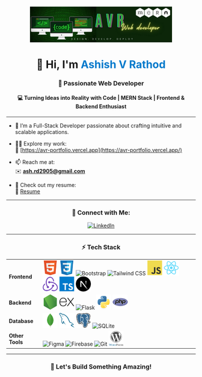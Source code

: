 <p align="center">
  <img src="https://raw.githubusercontent.com/AR2905/AR2905/main/AVR_NEW.jpg" alt="Logo" width="75%">
</p>

<h1 align="center">👋 Hi, I'm <span style="color:#007acc;">Ashish V Rathod</span> </h1>
<h3 align="center">🚀 Passionate Web Developer </h3>
<h4 align="center">💻 Turning Ideas into Reality with Code | MERN Stack | Frontend & Backend Enthusiast</h4>

---

- 🌱 I’m a Full-Stack Developer passionate about crafting intuitive and scalable applications.

- 👨‍💻 Explore my work:  
  🔗 [https://avr-portfolio.vercel.app](https://avr-portfolio.vercel.app/)

- 📫 Reach me at:  
  ✉️ **ash.rd2905@gmail.com**

- 📄 Check out my resume:  
  📝 [Resume](https://drive.google.com/file/d/1cN2EYOm4etc3uZBrq7P8dbFVlp-k3n43/view?usp=drive_link)

---

<h3 align="center">🔗 Connect with Me:</h3>
<p align="center">
  <a href="https://linkedin.com/in/ashish-rathod-69a249232" target="blank">
    <img src="https://img.shields.io/badge/LinkedIn-%230077B5.svg?style=for-the-badge&logo=linkedin&logoColor=white" alt="LinkedIn" />
  </a>
</p>

---

<h3 align="center">⚡ Tech Stack</h3>

<table align="center">
<tr>
  <td><b>Frontend</b></td>
  <td>
    <img src="https://raw.githubusercontent.com/devicons/devicon/master/icons/html5/html5-original.svg" alt="HTML" width="40" height="40" />
    <img src="https://raw.githubusercontent.com/devicons/devicon/master/icons/css3/css3-original.svg" alt="CSS" width="40" height="40" />
    <img src="https://upload.wikimedia.org/wikipedia/commons/b/b2/Bootstrap_logo.svg" alt="Bootstrap" width="40" height="40" />
    <img src="https://www.vectorlogo.zone/logos/tailwindcss/tailwindcss-icon.svg" alt="Tailwind CSS" width="40" height="40" />
    <img src="https://raw.githubusercontent.com/devicons/devicon/master/icons/javascript/javascript-original.svg" alt="JavaScript" width="40" height="40" />
    <img src="https://raw.githubusercontent.com/devicons/devicon/master/icons/react/react-original.svg" alt="React" width="40" height="40" />
    <img src="https://raw.githubusercontent.com/devicons/devicon/master/icons/redux/redux-original.svg" alt="Redux" width="40" height="40" />
    <img src="https://raw.githubusercontent.com/devicons/devicon/master/icons/typescript/typescript-original.svg" alt="TypeScript" width="40" height="40" />
    <img src="https://raw.githubusercontent.com/devicons/devicon/master/icons/nextjs/nextjs-original.svg" alt="Next.js" width="40" height="40" />
  </td>
</tr>
<tr>
  <td><b>Backend</b></td>
  <td>
    <img src="https://raw.githubusercontent.com/devicons/devicon/master/icons/nodejs/nodejs-original.svg" alt="Node.js" width="40" height="40" />
    <img src="https://raw.githubusercontent.com/devicons/devicon/master/icons/express/express-original.svg" alt="Express.js" width="40" height="40" />
    <img src="https://www.vectorlogo.zone/logos/pocoo_flask/pocoo_flask-icon.svg" alt="Flask" width="40" height="40" />
    <img src="https://raw.githubusercontent.com/devicons/devicon/master/icons/python/python-original.svg" alt="Python" width="40" height="40" />
    <img src="https://raw.githubusercontent.com/devicons/devicon/master/icons/php/php-original.svg" alt="PHP" width="40" height="40" />
  </td>
</tr>
<tr>
  <td><b>Database</b></td>
  <td>
    <img src="https://raw.githubusercontent.com/devicons/devicon/master/icons/mongodb/mongodb-original.svg" alt="MongoDB" width="40" height="40" />
    <img src="https://raw.githubusercontent.com/devicons/devicon/master/icons/mysql/mysql-original.svg" alt="MySQL" width="40" height="40" />
    <img src="https://raw.githubusercontent.com/devicons/devicon/master/icons/postgresql/postgresql-original.svg" alt="PostgreSQL" width="40" height="40" />
    <img src="https://www.vectorlogo.zone/logos/sqlite/sqlite-icon.svg" alt="SQLite" width="40" height="40" />
  </td>
</tr>
<tr>
  <td><b>Other Tools</b></td>
  <td>
    <img src="https://www.vectorlogo.zone/logos/figma/figma-icon.svg" alt="Figma" width="40" height="40" />
    <img src="https://www.vectorlogo.zone/logos/firebase/firebase-icon.svg" alt="Firebase" width="40" height="40" />
    <img src="https://www.vectorlogo.zone/logos/git-scm/git-scm-icon.svg" alt="Git" width="40" height="40" />
    <img src="https://raw.githubusercontent.com/devicons/devicon/master/icons/wordpress/wordpress-original.svg" alt="WordPress" width="40" height="40" />
  </td>
</tr>
</table>

---

<h3 align="center">🚀 Let's Build Something Amazing!</h3>
